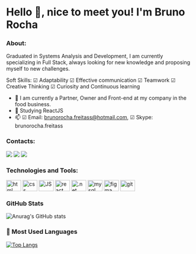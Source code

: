 # Hello 👋, nice to meet you! I'm Bruno Rocha

### About:
Graduated in Systems Analysis and Development, I am currently specializing in Full Stack, always looking for new knowledge and proposing myself to new challenges.

Soft Skills: ☑ Adaptability ☑ Effective communication ☑ Teamwork ☑ Creative Thinking ☑ Curiosity and Continuous learning

- 🔭 I am currently a Partner, Owner and Front-end at my company in the food business.
- 🌱 Studying ReactJS
- 📫 ☑ Email: brunorocha.freitass@hotmail.com, ☑ Skype: brunorocha.freitass 

### Contacts:
<a href="https://twitter.com/brunorochadev" target="_blank"><img src="https://img.shields.io/badge/Twitter-1DA1F2?style=for-the-badge&logo=twitter&logoColor=white" target="_blank"></a>
<a href="https://www.linkedin.com/in/bruno-rocha-545b7a266/" target="_blank"><img src="https://img.shields.io/badge/LinkedIn-0077B5?style=for-the-badge&logo=linkedin&logoColor=white" target="_blank"></a>
<a href="mailto:brunorocha.freitass@hotmail.com" target="_blank"><img src="https://img.shields.io/badge/Microsoft_Outlook-0078D4?style=for-the-badge&logo=microsoft-outlook&logoColor=white" target="_blank"></a>

### Technologies and Tools:
<div>    
<img align="center" alt="html" width="40" height="30" src="https://cdn.jsdelivr.net/gh/devicons/devicon/icons/html5/html5-original.svg" /> 
<img align="center" alt="css" width="40" height="30" src="https://cdn.jsdelivr.net/gh/devicons/devicon/icons/css3/css3-original.svg" /> <img align="center" alt="JS" width="40" height="30" src="https://cdn.jsdelivr.net/gh/devicons/devicon/icons/javascript/javascript-original.svg" />
<img align="center" alt="react" width="40" height="30" src="https://cdn.jsdelivr.net/gh/devicons/devicon/icons/react/react-original.svg" /> 
<img align="center" alt=".net" width="40" height="30" src="https://cdn.jsdelivr.net/gh/devicons/devicon/icons/dot-net/dot-net-original.svg" />    
<img align="center" alt="mysql" width="40" height="30" src="https://cdn.jsdelivr.net/gh/devicons/devicon/icons/mysql/mysql-original.svg" />
<img align="center" alt="figma" width="40" height="30" src="https://cdn.jsdelivr.net/gh/devicons/devicon/icons/figma/figma-original.svg" />  
<img align="center" alt="git" width="40" height="30" src="https://cdn.jsdelivr.net/gh/devicons/devicon/icons/git/git-original.svg" />   </div>        

### GitHub Stats
![Anurag's GitHub stats](https://github-readme-stats.vercel.app/api?username=brunorocha-dev&show_icons=true&theme=dark)
### 🏴 Most Used Languages
[![Top Langs](https://github-readme-stats.vercel.app/api/top-langs/?username=brunorocha-dev&hide_progress=true&theme=dark)](https://github.com/brunorocha-dev/github-readme-stats)
